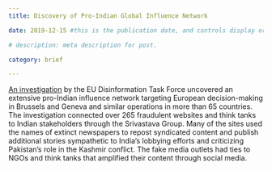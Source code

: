 ```yaml
---
title: Discovery of Pro-Indian Global Influence Network

date: 2019-12-15 #this is the publication date, and controls display order.

# description: meta description for post.

category: brief

---
```


[An investigation][l1] by the EU Disinformation Task Force uncovered an extensive pro-Indian influence network targeting European decision-making in Brussels and Geneva and similar operations in more than 65 countries. The investigation connected over 265 fraudulent websites and think tanks to Indian stakeholders through the Srivastava Group. Many of the sites used the names of extinct newspapers to repost syndicated content and publish additional stories sympathetic to India’s lobbying efforts and criticizing Pakistan’s role in the Kashmir conflict. The fake media outlets had ties to NGOs and think tanks that amplified their content through social media. 

[l1]: https://www.disinfo.eu/wp-content/uploads/2019/12/20191213_InfluencingPolicymakers-with-Fake-media-outlets.pdf
